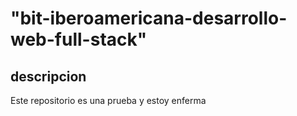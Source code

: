 # "bit-iberoamericana-desarrollo-web-full-stack"
## descripcion
Este repositorio es una prueba y estoy enferma